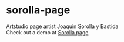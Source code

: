 # sorolla-page
Artstudio page artist Joaquin Sorolla y Bastida\
Check out a demo at  [Sorolla page](https://sabine-marq.github.io/sorolla-page/)